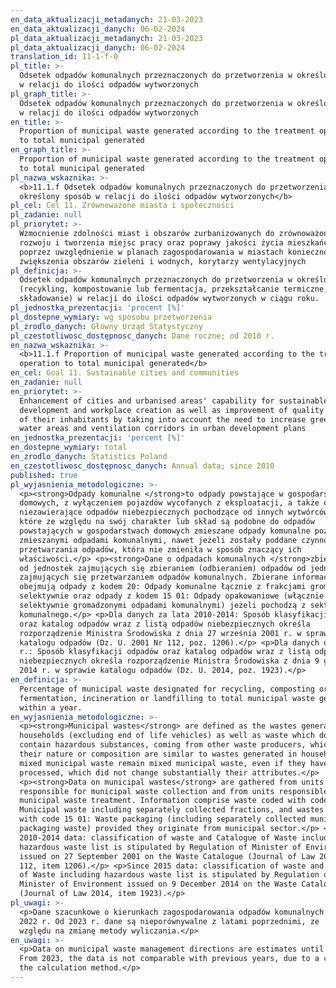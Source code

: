 ```yaml
---
en_data_aktualizacji_metadanych: 21-03-2023
en_data_aktualizacji_danych: 06-02-2024
pl_data_aktualizacji_metadanych: 21-03-2023
pl_data_aktualizacji_danych: 06-02-2024
translation_id: 11-1-f-0
pl_title: >-
  Odsetek odpadów komunalnych przeznaczonych do przetworzenia w określony sposób
  w relacji do ilości odpadów wytworzonych
pl_graph_title: >-
  Odsetek odpadów komunalnych przeznaczonych do przetworzenia w określony sposób
  w relacji do ilości odpadów wytworzonych
en_title: >-
  Proportion of municipal waste generated according to the treatment operation
  to total municipal generated
en_graph_title: >-
  Proportion of municipal waste generated according to the treatment operation
  to total municipal generated
pl_nazwa_wskaznika: >-
  <b>11.1.f Odsetek odpadów komunalnych przeznaczonych do przetworzenia w
  określony sposób w relacji do ilości odpadów wytworzonych</b>
pl_cel: Cel 11. Zrównoważone miasta i społeczności
pl_zadanie: null
pl_priorytet: >-
  Wzmocnienie zdolności miast i obszarów zurbanizowanych do zrównoważonego
  rozwoju i tworzenia miejsc pracy oraz poprawy jakości życia mieszkańców
  poprzez uwzględnienie w planach zagospodarowania w miastach konieczności
  zwiększenia obszarów zieleni i wodnych, korytarzy wentylacyjnych
pl_definicja: >-
  Odsetek odpadów komunalnych przeznaczonych do przetworzenia w określony sposób
  (recykling, kompostowanie lub fermentacja, przekształcanie termiczne,
  składowanie) w relacji do ilości odpadów wytworzonych w ciągu roku.
pl_jednostka_prezentacji: 'procent [%]'
pl_dostepne_wymiary: wg sposobu przetworzenia
pl_zrodlo_danych: Główny Urząd Statystyczny
pl_czestotliwosc_dostępnosc_danych: Dane roczne; od 2010 r.
en_nazwa_wskaznika: >-
  <b>11.1.f Proportion of municipal waste generated according to the treatment
  operation to total municipal generated</b>
en_cel: Goal 11. Sustainable cities and communities
en_zadanie: null
en_priorytet: >-
  Enhancement of cities and urbanised areas' capability for sustainable
  development and workplace creation as well as improvement of quality of life
  of their inhabitants by taking into account the need to increase green areas,
  water areas and ventilation corridors in urban development plans
en_jednostka_prezentacji: 'percent [%]'
en_dostepne_wymiary: total
en_zrodlo_danych: Statistics Poland
en_czestotliwosc_dostępnosc_danych: Annual data; since 2010
published: true
pl_wyjasnienia_metodologiczne: >-
  <p><strong>Odpady komunalne </strong>to odpady powstające w gospodarstwach
  domowych, z wyłączeniem pojazdów wycofanych z eksploatacji, a także odpady
  niezawierające odpadów niebezpiecznych pochodzące od innych wytwórców odpadów,
  które ze względu na swój charakter lub skład są podobne do odpadów
  powstających w gospodarstwach domowych zmieszane odpady komunalne pozostają
  zmieszanymi odpadami komunalnymi, nawet jeżeli zostały poddane czynności
  przetwarzania odpadów, która nie zmieniła w sposób znaczący ich
  właściwości.</p> <p><strong>Dane o odpadach komunalnych </strong>zbierane są
  od jednostek zajmujących się zbieraniem (odbieraniem) odpadów od jednostek
  zajmujących się przetwarzaniem odpadów komunalnych. Zbierane informacje
  obejmują odpady z kodem 20: Odpady komunalne łącznie z frakcjami gromadzonymi
  selektywnie oraz odpady z kodem 15 01: Odpady opakowaniowe (włącznie z
  selektywnie gromadzonymi odpadami komunalnymi) jeżeli pochodzą z sektora
  komunalnego.</p> <p>Dla danych za lata 2010-2014: Sposób klasyfikacji odpadów
  oraz katalog odpadów wraz z listą odpadów niebezpiecznych określa
  rozporządzenie Ministra Środowiska z dnia 27 września 2001 r. w sprawie
  katalogu odpadów (Dz. U. 2001 Nr 112, poz. 1206).</p> <p>Dla danych od 2015
  r.: Sposób klasyfikacji odpadów oraz katalog odpadów wraz z listą odpadów
  niebezpiecznych określa rozporządzenie Ministra Środowiska z dnia 9 grudnia
  2014 r. w sprawie katalogu odpadów (Dz. U. 2014, poz. 1923).</p>
en_definicja: >-
  Percentage of municipal waste designated for recycling, composting or
  fermentation, incineration or landfilling to total municipal waste generated
  within a year.
en_wyjasnienia_metodologiczne: >-
  <p><strong>Municipal wastes</strong> are defined as the wastes generated in
  households (excluding end of life vehicles) as well as waste which does not
  contain hazardous substances, coming from other waste producers, which in
  their nature or composition are similar to wastes generated in households
  mixed municipal waste remain mixed municipal waste, even if they have been
  processed, which did not change substantially their attributes.</p>
  <p><strong>Data on municipal wastes</strong> are gathered from units
  responsible for municipal waste collection and from units responsible for
  municipal waste treatment. Information comprise waste coded with code 20:
  Municipal waste including separately collected fractions, and wastes coded
  with code 15 01: Waste packaging (including separately collected municipal
  packaging waste) provided they originate from municipal sector.</p> <p>For
  2010-2014 data: classification of waste and Catalogue of Waste including
  hazardous waste list is stipulated by Regulation of Minister of Environment
  issued on 27 September 2001 on the Waste Catalogue (Journal of Law 2001 No.
  112, item 1206).</p> <p>Since 2015 data: classification of waste and Catalogue
  of Waste including hazardous waste list is stipulated by Regulation of
  Minister of Environment issued on 9 December 2014 on the Waste Catalogue
  (Journal of Law 2014, item 1923).</p>
pl_uwagi: >-
  <p>Dane szacunkowe o kierunkach zagospodarowania odpadów komunalnych do
  2022 r. Od 2023 r. dane są nieporównywalne z latami poprzednimi, ze
  względu na zmianę metody wyliczania.</p>
en_uwagi: >-
  <p>Data on municipal waste management directions are estimates until 2022.
  From 2023, the data is not comparable with previous years, due to a change in
  the calculation method.</p>
---
```

